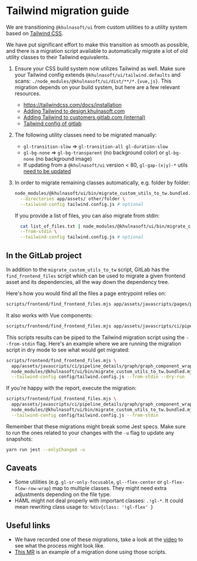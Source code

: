 # Tailwind migration guide

We are transitioning `@khulnasoft/ui` from custom utilities
to a utility system based on [Tailwind CSS](https://tailwindcss.com/).

We have put significant effort to make this transition as smooth as possible,
and there is a migration script available to automatically migrate a lot of old utility
classes to their Tailwind equivalents.

1. Ensure your CSS build system now utilizes Tailwind as well.
    Make sure your Tailwind config extends `@khulnasoft/ui/tailwind.defaults` and scans:
    `./node_modules/@khulnasoft/ui/dist/**/*.{vue,js}`.
    This migration depends on your build system, but here are a few relevant resources.

     - <https://tailwindcss.com/docs/installation>
     - [Adding Tailwind to design.khulnasoft.com](https://gitlab.com/khulnasoft/design.khulnasoft.com/design.khulnasoft.com/-/merge_requests/3766)
     - [Adding Tailwind to customers.gitlab.com (internal)](https://gitlab.com/khulnasoft/-/merge_requests/9665)
     - [Tailwind config of gitlab](https://gitlab.com/gitlab-org/gitlab/-/blob/master/config/tailwind.config.js)

2. The following utility classes need to be migrated manually:

     - `gl-transition-slow` => `gl-transition-all gl-duration-slow`
     - `gl-bg-none` => `gl-bg-transparent` (no background color) or `gl-bg-none` (no background image)
     - If updating from a `@khulnasoft/ui` version < 80, `gl-gap-(x|y)-*` utils [need to be updated](https://gitlab.com/khulnasoft-org/khulnasoft-ui/-/merge_requests/4159)

3. In order to migrate remaining classes automatically, e.g. folder by folder:

    ```bash
    node_modules/@khulnasoft/ui/bin/migrate_custom_utils_to_tw.bundled.mjs \
      --directories app/assets/ other/folder \
      --tailwind-config tailwind.config.js # optional
    ```

    If you provide a list of files, you can also migrate from stdin:

    ```bash
      cat list_of_files.txt | node_modules/@khulnasoft/ui/bin/migrate_custom_utils_to_tw.bundled.mjs \
      --from-stdin \
      --tailwind-config tailwind.config.js # optional
    ```

## In the GitLab project

In addition to the `migrate_custom_utils_to_tw` script, GitLab has the `find_frontend_files` script
which can be used to migrate a given frontend asset and its dependencies, all the way down the
dependency tree.

Here's how you would find all the files a page entrypoint relies on:

```sh
scripts/frontend/find_frontend_files.mjs app/assets/javascripts/pages/projects/pipelines/show/index.js
```

It also works with Vue components:

```sh
scripts/frontend/find_frontend_files.mjs app/assets/javascripts/ci/pipeline_details/graph/graph_component_wrapper.vue
```

This scripts results can be piped to the Tailwind migration script using the `--from-stdin` flag.
Here's an example where we are running the migration script in dry mode to see what would get migrated:

```sh
scripts/frontend/find_frontend_files.mjs \
  app/assets/javascripts/ci/pipeline_details/graph/graph_component_wrapper.vue | \
  node_modules/@khulnasoft/ui/bin/migrate_custom_utils_to_tw.bundled.mjs \
  --tailwind-config config/tailwind.config.js --from-stdin --dry-run
```

If you're happy with the report, execute the migration:

```sh
scripts/frontend/find_frontend_files.mjs \
  app/assets/javascripts/ci/pipeline_details/graph/graph_component_wrapper.vue | \
  node_modules/@khulnasoft/ui/bin/migrate_custom_utils_to_tw.bundled.mjs \
  --tailwind-config config/tailwind.config.js --from-stdin
```

Remember that these migrations might break some Jest specs. Make sure to run the ones related to your
changes with the `-u` flag to update any snapshots:

```sh
yarn run jest --onlyChanged -u
```

## Caveats

- Some utilities (e.g. `gl-sr-only-focusable`, `gl--flex-center` or `gl-flex-flow-row-wrap`)
  map to multiple classes. They might need extra adjustments depending on the file type.
- HAML might not deal properly with important classes: `.!gl-*`.
  It could mean rewriting class usage to: `%div{class: '!gl-flex' }`

## Useful links

- We have recorded one of these migrations, take a look at the [video](https://youtu.be/R5Qb_XSrCvs)
  to see what the process might look like.
- [This MR](https://gitlab.com/gitlab-org/gitlab/-/merge_requests/158826) is an example of a migration
  done using those scripts.

